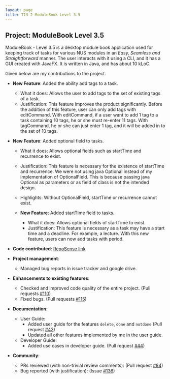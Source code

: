 ```yaml
---
layout: page
title: T13-2 ModuleBook Level 3.5
---
```


## Project: ModuleBook Level 3.5

ModuleBook - Level 3.5 is a desktop module book application used for keeping track of tasks for various NUS modules
in an *Easy, Seamless and Straightforward* manner. 
The user interacts with it using a CLI, and it has a GUI created with JavaFX. It is written in Java, and has about 10 kLoC.

Given below are my contributions to the project.

* **New Feature**: Added the ability add tags to a task.
  * What it does: Allows the user to add tags to the set of existing tags of a task.
  * Justification: This feature improves the product significantly. Before the addition of this feature, user can only
    add tags with editCommand. With editCommand, if a user want to add 1 tag to a task containing 10 tags, he or she must
    re-enter 11 tags. With tagCommand, he or she can just enter 1 tag, and it will be added in to the set of 10 tags.

* **New Feature**: Added optional field to tasks.
  * What it does: Allows optional fields such as startTime and recurrence to exist.
  * Justification: This feature is necessary for the existence of startTime and recurrence. We were not using java Optional
    instead of my implementation of OptionalField. This is because passing java Optional as parameters or as field of class
    is not the intended design.
  * Highlights: Without OptionalField, startTime or recurrence cannot exist.
  
  * **New Feature**: Added startTime field to tasks.
    * What it does: Allows optional fields of startTime to exist.
    * Justification: This feature is necessary as a task may have a start time and a deadline. For example, a lecture.
      With this new feature, users can now add tasks with period.

* **Code contributed**: [RepoSense link](https://nus-cs2103-ay2021s2.github.io/tp-dashboard/?search=t13-2&sort=groupTitle&sortWithin=title&timeframe=commit&mergegroup=&groupSelect=groupByRepos&breakdown=true&checkedFileTypes=docs~functional-code~test-code~other&since=2021-02-19)

* **Project management**:
  * Managed bug reports in issue tracker and google drive.

* **Enhancements to existing features**:
  * Checked and improved code quality of the entire project. (Pull requests [\#110](https://github.com/AY2021S2-CS2103T-T13-2/tp/pull/110))
  * Fixed bugs. (Pull requests [\#115](https://github.com/AY2021S2-CS2103T-T13-2/tp/pull/115))

* **Documentation**:
  * User Guide:
    * Added user guide for the features `delete`, `done` and `notdone` (Pull request [\#43](https://github.com/AY2021S2-CS2103T-T13-2/tp/pull/43/files))
    * Updated all other features implemented by me in the user guide.
  * Developer Guide:
    * Added use cases in developer guide. (Pull request [\#44](https://github.com/AY2021S2-CS2103T-T13-2/tp/pull/44))

* **Community**:
  * PRs reviewed (with non-trivial review comments): (Pull request [\#84](https://github.com/AY2021S2-CS2103T-T13-2/tp/pull/84))
  * Bug reported (with justification): (Issue [\#136](https://github.com/AY2021S2-CS2103T-T13-2/tp/issues/136))
  
